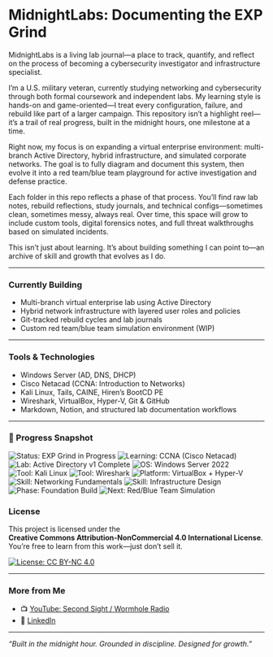 # MidnightLabs: Documenting the EXP Grind

MidnightLabs is a living lab journal—a place to track, quantify, and reflect on the process of becoming a cybersecurity investigator and infrastructure specialist.

I’m a U.S. military veteran, currently studying networking and cybersecurity through both formal coursework and independent labs. My learning style is hands-on and game-oriented—I treat every configuration, failure, and rebuild like part of a larger campaign. This repository isn’t a highlight reel—it’s a trail of real progress, built in the midnight hours, one milestone at a time.

Right now, my focus is on expanding a virtual enterprise environment: multi-branch Active Directory, hybrid infrastructure, and simulated corporate networks. The goal is to fully diagram and document this system, then evolve it into a red team/blue team playground for active investigation and defense practice.

Each folder in this repo reflects a phase of that process. You’ll find raw lab notes, rebuild reflections, study journals, and technical configs—sometimes clean, sometimes messy, always real. Over time, this space will grow to include custom tools, digital forensics notes, and full threat walkthroughs based on simulated incidents.

This isn’t just about learning. It’s about building something I can point to—an archive of skill and growth that evolves as I do.

---

### Currently Building

- Multi-branch virtual enterprise lab using Active Directory
- Hybrid network infrastructure with layered user roles and policies
- Git-tracked rebuild cycles and lab journals
- Custom red team/blue team simulation environment (WIP)

---

### Tools & Technologies

- Windows Server (AD, DNS, DHCP)
- Cisco Netacad (CCNA: Introduction to Networks)
- Kali Linux, Tails, CAINE, Hiren’s BootCD PE
- Wireshark, VirtualBox, Hyper-V, Git & GitHub
- Markdown, Notion, and structured lab documentation workflows

---

### 🧭 Progress Snapshot

![Status: EXP Grind in Progress](https://img.shields.io/badge/Status-EXP%20Grind%20In%20Progress-blueviolet)
![Learning: CCNA (Cisco Netacad)](https://img.shields.io/badge/Learning-CCNA%20%28Cisco%20Netacad%29-blue)
![Lab: Active Directory v1 Complete](https://img.shields.io/badge/Lab-Active%20Directory%20v1-success)
![OS: Windows Server 2022](https://img.shields.io/badge/OS-Windows%20Server%202022-lightgrey)
![Tool: Kali Linux](https://img.shields.io/badge/Tool-Kali%20Linux-red)
![Tool: Wireshark](https://img.shields.io/badge/Tool-Wireshark-005aa7)
![Platform: VirtualBox + Hyper-V](https://img.shields.io/badge/Platform-VirtualBox%20%2B%20Hyper--V-yellowgreen)
![Skill: Networking Fundamentals](https://img.shields.io/badge/Skill-Networking%20Fundamentals-informational)
![Skill: Infrastructure Design](https://img.shields.io/badge/Skill-Infrastructure%20Design-informational)
![Phase: Foundation Build](https://img.shields.io/badge/Phase-Foundation%20Build-yellow)
![Next: Red/Blue Team Simulation](https://img.shields.io/badge/Next%20Up-Red%2FBlue%20Team%20Simulation-orange)

### License

This project is licensed under the  
**Creative Commons Attribution-NonCommercial 4.0 International License**.  
You’re free to learn from this work—just don’t sell it.

[![License: CC BY-NC 4.0](https://img.shields.io/badge/License-CC%20BY--NC%204.0-lightgrey.svg)](https://creativecommons.org/licenses/by-nc/4.0/)

---

### More from Me

- 📺 [YouTube: Second Sight / Wormhole Radio](https://www.youtube.com/@YourChannelHandle)
- 🔗 [LinkedIn](https://www.linkedin.com/in/YourLinkedInHandle)

---

*“Built in the midnight hour. Grounded in discipline. Designed for growth.”*
